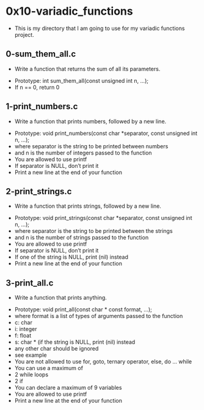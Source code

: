 # 0x10-variadic_functions
- This is my directory that I am going to use for my variadic functions project.

## 0-sum_them_all.c
- Write a function that returns the sum of all its parameters.

* Prototype: int sum_them_all(const unsigned int n, ...);
* If n == 0, return 0

## 1-print_numbers.c
- Write a function that prints numbers, followed by a new line.

* Prototype: void print_numbers(const char *separator, const unsigned int n, ...);
* where separator is the string to be printed between numbers
* and n is the number of integers passed to the function
* You are allowed to use printf
* If separator is NULL, don’t print it
* Print a new line at the end of your function

## 2-print_strings.c
- Write a function that prints strings, followed by a new line.

* Prototype: void print_strings(const char *separator, const unsigned int n, ...);
* where separator is the string to be printed between the strings
* and n is the number of strings passed to the function
* You are allowed to use printf
* If separator is NULL, don’t print it
* If one of the string is NULL, print (nil) instead
* Print a new line at the end of your function

## 3-print_all.c
- Write a function that prints anything.

* Prototype: void print_all(const char * const format, ...);
* where format is a list of types of arguments passed to the function
* c: char
* i: integer
* f: float
* s: char * (if the string is NULL, print (nil) instead
* any other char should be ignored
* see example
* You are not allowed to use for, goto, ternary operator, else, do ... while
* You can use a maximum of
* 2 while loops
* 2 if
* You can declare a maximum of 9 variables
* You are allowed to use printf
* Print a new line at the end of your function
